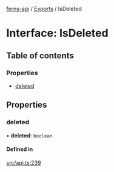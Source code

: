 [ferns-api](../README.md) / [Exports](../modules.md) / IsDeleted

# Interface: IsDeleted

## Table of contents

### Properties

- [deleted](IsDeleted.md#deleted)

## Properties

### deleted

• **deleted**: `boolean`

#### Defined in

[src/api.ts:239](https://github.com/FlourishHealth/ferns-api/blob/5067458/src/api.ts#L239)
